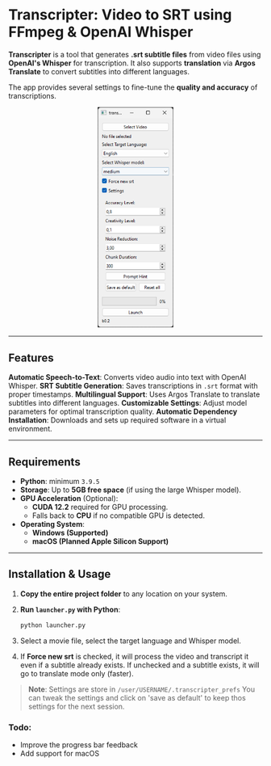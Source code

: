 # **Transcripter: Video to SRT using FFmpeg & OpenAI Whisper**

**Transcripter** is a tool that generates **.srt subtitle files** from video files using **OpenAI's Whisper** for transcription. It also supports **translation** via **Argos Translate** to convert subtitles into different languages.

The app provides several settings to fine-tune the **quality and accuracy** of transcriptions.
<p align="center">
<img src="https://github.com/onlyquads/transcripter/blob/master/transcripter/help_images/transcripter_help_02.png?raw=true" alt="App Screenshot" width="150">
</p>

---

## **Features**
 **Automatic Speech-to-Text**: Converts video audio into text with OpenAI Whisper.
 **SRT Subtitle Generation**: Saves transcriptions in `.srt` format with proper timestamps.
 **Multilingual Support**: Uses Argos Translate to translate subtitles into different languages.
 **Customizable Settings**: Adjust model parameters for optimal transcription quality.
 **Automatic Dependency Installation**: Downloads and sets up required software in a virtual environment.

---

## **Requirements**
- **Python**: minimum `3.9.5`
- **Storage**: Up to **5GB free space** (if using the large Whisper model).
- **GPU Acceleration** (Optional):
  - **CUDA 12.2** required for GPU processing.
  - Falls back to **CPU** if no compatible GPU is detected.
- **Operating System**:
  - **Windows (Supported)**
  - **macOS (Planned Apple Silicon Support)**

---

## **Installation & Usage**

1. **Copy the entire project folder** to any location on your system.
2. **Run `launcher.py` with Python**:

   ```sh
   python launcher.py


3. Select a movie file, select the target language and Whisper model.
4. If **Force new srt** is checked, it will process the video and transcript it
even if a subtitle already exists. If unchecked and a subtitle exists, it
will go to translate mode only (faster).

>**Note**: Settings are store in `/user/USERNAME/.transcripter_prefs`
You can tweak the settings and click on 'save as default' to keep
thos settings for the next session.

### Todo:
- Improve the progress bar feedback
- Add support for macOS
